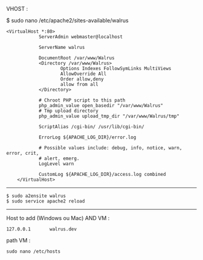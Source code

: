 VHOST :

  $ sudo nano /etc/apache2/sites-available/walrus


	<VirtualHost *:80>
                ServerAdmin webmaster@localhost

                ServerName walrus

                DocumentRoot /var/www/Walrus
                <Directory /var/www/Walrus>
                        Options Indexes FollowSymLinks MultiViews
                        AllowOverride All
                        Order allow,deny
                        allow from all
                </Directory>

                # Chroot PHP script to this path
                php_admin_value open_basedir "/var/www/Walrus"
                # Tmp upload directory
                php_admin_value upload_tmp_dir "/var/www/Walrus/tmp"

                ScriptAlias /cgi-bin/ /usr/lib/cgi-bin/

                ErrorLog ${APACHE_LOG_DIR}/error.log

                # Possible values include: debug, info, notice, warn, error, crit,
                # alert, emerg.
                LogLevel warn

                CustomLog ${APACHE_LOG_DIR}/access.log combined
        </VirtualHost>

___

	$ sudo a2ensite walrus
	$ sudo service apache2 reload

___

Host to add (Windows ou Mac) AND VM :

    127.0.0.1       walrus.dev

path VM :

    sudo nano /etc/hosts
